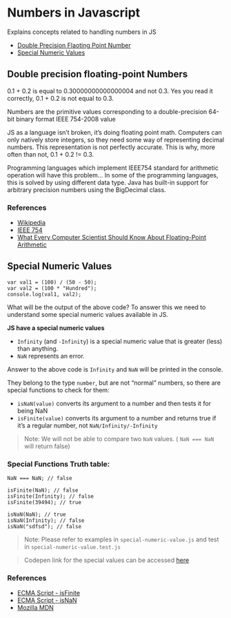 # Numbers in Javascript
Explains concepts related to handling numbers in JS

* [Double Precision Flaoting Point Number](#Double-precision-floating-point-Numbers)
* [Special Numeric Values](#Special-Numeric-Values)


##  Double precision floating-point Numbers

0.1 + 0.2 is equal to 0.30000000000000004 and not 0.3. Yes you read it correctly, 0.1 + 0.2 is not equal to 0.3.

Numbers are the primitive values corresponding to a double-precision 64-bit binary format IEEE 754-2008 value

JS as a language isn’t broken, it’s doing floating point math. Computers can only natively store integers, so they need some way of representing decimal numbers. This representation is not perfectly accurate. This is why, more often than not, 0.1 + 0.2 != 0.3.

Programming languages which implement IEEE754 standard for arithmetic operation will have this problem... In some of the programming languages, this is solved by using different data type. Java has built-in support for arbitrary precision numbers using the BigDecimal class. 

### References
* [Wikipedia](http://en.wikipedia.org/wiki/Floating_point)
* [IEEE 754](https://standards.ieee.org/standard/754-2008.html)
* [What Every Computer Scientist Should Know About Floating-Point Arithmetic](http://docs.oracle.com/cd/E19957-01/806-3568/ncg_goldberg.html)


## Special Numeric Values
```JS
var val1 = (100) / (50 - 50);
var val2 = (100 * "Hundred");
console.log(val1, val2);
```
What will be the output of the above code? To answer this we need to understand some special numeric values available in JS.

**JS have a special numeric values**

* `Infinity` (and `-Infinity`) is a special numeric value that is greater (less) than anything.
* `NaN` represents an error.

Answer to the above code is `Infinity` and `NaN` will be printed in the console.

They belong to the type `number`, but are not “normal” numbers, so there are special functions to check for them:

* `isNaN(value)` converts its argument to a number and then tests it for being NaN
* `isFinite(value)` converts its argument to a number and returns true if it’s a regular number, not `NaN/Infinity/-Infinity`

> Note: We will not be able to compare two `NaN` values. ( `NaN === NaN` will return false)

### Special Functions Truth table:
```JS
NaN === NaN; // false

isFinite(NaN); // false
isFinite(Infinity); // false
isFinite(39494); // true

isNaN(NaN); // true
isNaN(Infinity); // false
isNaN("sdfsd"); // false
  ```

> Note: Please refer to examples in `special-numeric-value.js` and test in `special-numeric-value.test.js`

> Codepen link for the special values can be accessed [here](https://codepen.io/markandan/pen/xxwmyaO)

### References
* [ECMA Script - isFinite](http://www.ecma-international.org/ecma-262/6.0/#sec-isfinite-number)
* [ECMA Script - isNaN](http://www.ecma-international.org/ecma-262/6.0/#sec-isnan-number)
* [Mozilla MDN](https://developer.mozilla.org/en-US/docs/Web/JavaScript/Reference/Global_Objects/Number)